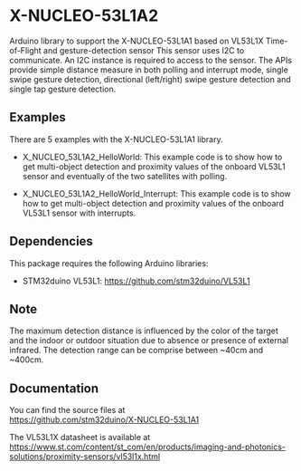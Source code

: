 # X-NUCLEO-53L1A2

Arduino library to support the X-NUCLEO-53L1A1 based on VL53L1X Time-of-Flight and gesture-detection sensor
This sensor uses I2C to communicate. An I2C instance is required to access to the sensor.
The APIs provide simple distance measure in both polling and interrupt mode, single swipe gesture detection,
directional (left/right) swipe gesture detection and single tap gesture detection.

## Examples

There are 5 examples with the  X-NUCLEO-53L1A1 library.

* X_NUCLEO_53L1A2_HelloWorld: This example code is to show how to get multi-object detection and proximity
  values of the onboard VL53L1 sensor and eventually of the two satellites with polling.

* X_NUCLEO_53L1A2_HelloWorld_Interrupt: This example code is to show how to get multi-object detection and proximity
  values of the onboard VL53L1 sensor with interrupts.

## Dependencies

This package requires the following Arduino libraries:

* STM32duino VL53L1: https://github.com/stm32duino/VL53L1
  
## Note

The maximum detection distance is influenced by the color of the target and
the indoor or outdoor situation due to absence or presence of external
infrared. The detection range can be comprise between ~40cm and ~400cm.

## Documentation

You can find the source files at  
https://github.com/stm32duino/X-NUCLEO-53L1A1

The VL53L1X datasheet is available at  
https://www.st.com/content/st_com/en/products/imaging-and-photonics-solutions/proximity-sensors/vl53l1x.html
